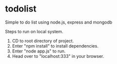 # todolist
Simple to do list using node.js, express and mongodb


Steps to run on local system.

1. CD to root directory of project.
2. Enter "npm install" to install dependencies.
3. Enter "node app.js" to run.
4. Head over to "localhost:333" in your browser.
